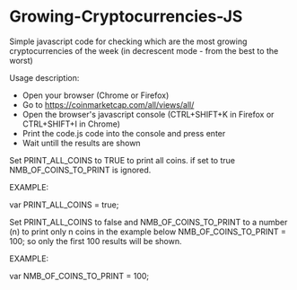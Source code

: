# Growing-Cryptocurrencies-JS
Simple javascript code for checking which are the most growing cryptocurrencies of the week (in decrescent mode - from the best to the worst)

Usage description:

- Open your browser (Chrome or Firefox)
- Go to https://coinmarketcap.com/all/views/all/
- Open the browser's javascript console (CTRL+SHIFT+K in Firefox or CTRL+SHIFT+I in Chrome)
- Print the code.js code into the console and press enter
- Wait untill the results are shown

Set PRINT_ALL_COINS to TRUE to print all coins. if set to true NMB_OF_COINS_TO_PRINT is ignored.

EXAMPLE:

var PRINT_ALL_COINS = true;


Set PRINT_ALL_COINS to false and NMB_OF_COINS_TO_PRINT to a number (n) to print only n coins in the example below NMB_OF_COINS_TO_PRINT = 100; so only the first 100 results will be shown.


EXAMPLE:

var NMB_OF_COINS_TO_PRINT = 100;
